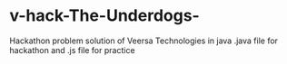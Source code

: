 # v-hack-The-Underdogs-
Hackathon problem solution of Veersa Technologies in java
.java file for hackathon
and
.js file for practice
